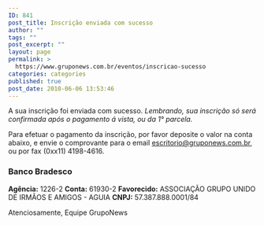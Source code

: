 ```yaml
---
ID: 841
post_title: Inscrição enviada com sucesso
author: ""
tags: ""
post_excerpt: ""
layout: page
permalink: >
  https://www.gruponews.com.br/eventos/inscricao-sucesso
categories: categories
published: true
post_date: 2010-06-06 13:53:46
---
```

A sua inscrição foi enviada com sucesso. <em>Lembrando, sua inscrição só será confirmada após o pagamento á vista, ou da 1°  parcela.</em>

Para efetuar o pagamento da inscrição, por favor deposite o valor na conta abaixo, e envie o comprovante para o email <a href="mailto:escritorio@gruponews.com.br">escritorio@gruponews.com.br</a>, ou por fax (0xx11) 4198-4616.
<h3>Banco Bradesco</h3>
<strong>Agência:</strong> 1226-2
<strong>Conta:</strong> 61930-2
<strong>Favorecido:</strong> ASSOCIAÇÃO GRUPO UNIDO DE IRMÃOS E AMIGOS - AGUIA
<strong>CNPJ:</strong>﻿﻿ 57.387.888.0001/84

Atenciosamente,
Equipe GrupoNews